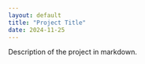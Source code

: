 ```yaml
---
layout: default
title: "Project Title"
date: 2024-11-25
---
```

Description of the project in markdown.